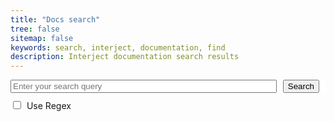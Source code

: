 ```yaml
---
title: "Docs search"
tree: false
sitemap: false
keywords: search, interject, documentation, find
description: Interject documentation search results
---
```


<style>
    #custom-search-form {
        margin-bottom: 10px;
        background-color: white;
        display: flex; /* Use flexbox */
  }
    #custom-search-input {
        flex: 1; /* Let the input grow to fill available space */
  }
    #custom-search-button {
        margin-left: 10px;
        margin-right: 10px;
  }
    #custom-search-results {
  }
    #custom-regex {
        margin-right: 5px;
        margin-bottom: 10px;
  }

</style>

<form id="custom-search-form">
  <input type="search" id="custom-search-input" placeholder="Enter your search query">
  <button type="submit" id="custom-search-button">Search</button>
</form>

<div>
  <input type="checkbox" id="custom-regex">
  <label for="custom-regex">Use Regex</label>
</div>

<div id="custom-search-results"></div>

<script src="../js/customSearch.js"></script>
